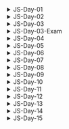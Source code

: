 <details>
<summary>JS-Day-01</summary>

### Topic:

- Setting Up Your Code Editor
- Introduction to JavaScript
- Linking a JavaScript File
- Variables
- Problem - 01:
- Data Types
- let, const and var
- Basic Operators
- Operator Precedence
- Problem - 02

### Linking JS file:

- normally at the end of body
- but sometimes required at top

```html
<!DOCTYPE html>
<html lang="en">
<head>
    <meta charset="UTF-8">
    <meta http-equiv="X-UA-Compatible" content="IE=edge">
    <meta name="viewport" content="width=device-width, initial-scale=1.0">
    <title>Document</title>
</head>
<body>
    
    <script src="./script.js"></script>
</body>
</html>
```

### Variable Naming

- variable naming should not start with Capital or any keyword

```jsx
// let Person = "Almin";
// let function = 10;
```

JavaScript has two main types of data: primitive and complex.

### JavaScript has six primitive data types:

- Boolean
- Null
- Undefined
- Number
- String
- Symbol (added in ECMAScript 6)

### Complex data types are:

- Object
- Array
- Function
- Date
- RegExp
- Error
- Map
- Set
- WeakMap
- WeakSet
- ArrayBuffer
- SharedArrayBuffer
- DataView
- Typed Arrays

### Re-assign or mutate (let)

```jsx
let isJsFun;
console.log(isJsFun)

// re-assign or mutate 
isJsFun = true;
console.log(isJsFun);
```

### If a variable declare with cost it can’t be undefined and it cant be re-assign

```jsx
const isJsFun; //error
```

### Variable should not declare without keyword

```jsx
name = "Tansen"; //should not use like this when declaring
```

</details>

<details>
<summary>JS-Day-02</summary>
    
### Topic:

- Different Operations in JS

### Math Operations

```jsx
const currentYear = 2023;
const ageTumpa = currentYear - 1998;
const ageRahat = currentYear - 1996;
console.log(ageTumpa, ageRahat);
```

### String operation

```jsx
const first_name = "Alahi";
const last_name = "Tansen";
console.log(first_name + " " + last_name);

const bikeBrand = "Yamaha";
const bikeModel = "MT5";
const fullBikeName = bikeBrand + " " + bikeModel;
console.log(fullBikeName);
```

### Assignment operator

```jsx
let number = 20 + 10;
number = number + 5;
number -= 10;
console.log(number);
```

### Operator precedence

```jsx
console.log(2023>2002+16);
```

### Template literals

```jsx
const name = "Tansen"
const age=21
const job="student"
const bio="My name is "+name+"."+" I am "+age+" years old."+"I am a "+job+"."
console.log(bio);

//now with template literals
const bio2=`My name is ${name}. I am ${age} years old.I am a ${job}.`
console.log(bio2);
console.log(`I
am 
Tansen`);
```

### Conditionals or control structure

```jsx
const birthYear=1995;
if(birthYear<=1999){
console.log("You are a 90's kid");
}else{
console.log("You are not a 90's kid");
}
```

### Type conversion(manually) and coercion(automatically)

```jsx
const inputYear=1995
console.log(inputYear+10);

const inputYear2="1995"
console.log(inputYear2+10); //coercion(automatically) 10 will become string

console.log(inputYear2-10); //coercion(automatically) 10 will become number
```

### Game

```jsx
let a="1"+1
a-=1
console.log(a);
```

</details>

<details>
<summary>JS-Day-03</summary>

### Topic:

- Truthy and Falsy Value
- Equality operators
- Condition
- AND OR
- Switch Case
- Ternary operator

### Truthy & Falsy Value

- There are 5 falsy value
    - `0`
    - `””`
    - `undefined`
    - `null`
    - `NaN`

```jsx
// Truthy & Falsy Value
console.log(Boolean(0));
console.log(Boolean(""));
console.log(Boolean(undefined));
console.log(Boolean(null));
console.log(Boolean(NaN));
console.log(Boolean(1));
```

- All others are Truthy value

### Equality operators

- `=` —> Assign
- `==` or `===` —> equality
- `! =` or `! ==` —> not equal
- JS doesn’t type coercion, strict
- All time use `===` , it will check strictly

```jsx
// Equality operators
const age = "20";
if (age === 20) {
    console.log("You are adult"); //when "=="
} else {
    console.log("You are too young"); //when "==="
}
```

### Nested Condition

when inside a condition and it does not match it will stop there or `else` will execute if `else` is define

```jsx
if (testAge === 18) {
    if (testNID) {
        if (testPassport) {
            console.log(`your age: ${testAge}, applicable for this job.`);
        }
    } else {
        console.log(`Absent!`);
    }

} else if (testAge !== 18) {
    if (testBirthReg) {
        console.log(`your age: ${testAge}, and you're note applicable. `);
    } else {
        console.log(`Absent!`);
    }
} else {
    console.log(`Absent!`);
}
```

### Leap year (AND OR)

```jsx
let year = 2024;
if (year % 400 === 0 || (year % 4 === 0 && year % 100 !== 0)) {
    console.log(`${year} is a leap year.`);
} else {
    console.log(`${year} is not a leap year.`);
}
```

### Switch case

```jsx
const day = "sunday";

switch (day) {
    case "saturday":
        console.log("No Class!");
        break;
    case "sunday":
        console.log("Class!!");
        break;
    case "monday":
        console.log("No Class");
        break;
    case "tuesday":
    case "wednesday":
        console.log("No Class!!");
        break;
    case "thursday":
    case "friday":
        console.log("Class!!");
        break;
    default:
        console.log("Not a valid day");
        break;
}
```

### Ternary Operator

```jsx
const a=2;
const b=3;
let c;

a>b?c=a+b : c=b-a;
console.log(c);
```

</details>

<details>
<summary>JS-Day-03-Exam</summary>

### Type Conversion vs Type Coercion

```jsx
// Type conversion - Manual conversion
const myNumber = "10"
console.log(Number(myNumber));

// Type coercion -  Automatic conversion
const myNumber2 = "10"
console.log(myNumber2 / 2);
```

### if.. else if.. else

- Single condition execute

### if.. if.. else

- Multiple condition execute

### Undefined vs Null

- `let age;` —> undefined
- `let age = null;` —> Null (show as object)

</details>

<details>
<summary>JS-Day-04</summary>

### Topic:

- Strict mode
- Function in JS

### Strict mode

```jsx
"use strict";

const private =20;
const interface = "audio"
console.log(private);
```

### Function: 3 ways of creating function

- Function declarations
- Function expressions
- Arrow function

Function declarations

```jsx
function sumTwo(num1,num2){
    const sum = num1+num2
    console.log(sum);
}
sumTwo(3,4)
```

</details>

<details>
<summary>JS-Day-05</summary>

### Topic:

- Three way of creating function

### Function declarations

```jsx
// function declarations
function addThreeNum(num1, num2, num3) {
    const sum = num1 + num2 + num3;
    console.log(sum);
}
addThreeNum(2, 3, 4);
```

### Function expressions

```
// function expression
const juiceFactory = function (apples,oranges){
    const juice = (apples*oranges)/2
    return `${juice} Juice is ready using ${apples} apples and ${oranges} oranges. 🥤`
}
console.log(juiceFactory(10,20));
```

### Arrow function

```jsx
// arrow functions
const addTwoNum = (num1, num2) =>{
    const sum = num1 + num2;
    console.log(sum);
}
addTwoNum(2, 3);

const ageCalc = (birthYear)=>2023-birthYear;
console.log(ageCalc(2001));

const heroMaker = (heroAge,heroSkill)=>{
    if (heroAge>=18 && heroSkill){
        return "You can be a hero."
    }else{
        return "You can't be a hero"
    }
}
console.log(heroMaker(21,true));
```

</details>

<details>
<summary>JS-Day-06</summary>

### Topic:

- Function calling function

### Function calling function

```jsx
function technicalTest(ramF,cpuC){
    const dramState = ramFreqTest(ramF)
    const cpuState = cpuTurbo(cpuC)
    return `${dramState} and ${cpuState}`

}

console.log(technicalTest(2400,1.8));

function ramFreqTest(ramFreq){
    return ramFreq>=2620?"DDR4":"DDR3"
}

function cpuTurbo(cpuClock){
    return cpuClock>=3.1?"1800rpm":"1400rpm"
}
```

</details>

<details>
<summary>JS-Day-07</summary>

### Topic:

- Array
- Array methods
- Function revision
- Side effect calculation
- Currying function
- Anonymous function
- Objects

### Two way of creating array

- Literal syntax
- Array function

```jsx
// array (literal systax)
const friend = ['Shohan', 'Badhon', 'Eklas', 'Nasim'];

const years = [1991, 1993, 1995, 1999];

// array (array function)
const years2 = new Array(2001, 2003, 2005, 2009);
```

### Array methods

```jsx
// array length 
console.log(friend.length);

// push - add element at the end
const lastBenchers = ['Shohan', 'Shuvo', 'Abdullah', 'Fahim'];

lastBenchers.push('Abir');

console.log(lastBenchers);

// unshift - add element at the beginning
lastBenchers.unshift('Tansen');
console.log(lastBenchers);

// pop - remove element at the end
lastBenchers.pop();
console.log(lastBenchers);

// shift - remove element at the beginning
lastBenchers.shift();
console.log(lastBenchers);

// indexOf - finding element by name 
console.log(lastBenchers.indexOf('Shuvo'));

// includes - if it present in array or not boolean
console.log(lastBenchers.includes('Tansen'));
```

### Currying Array

```jsx
// currying function
function  multi(a){
    return function(b){
        return function(c){
            return function(d){
                return function(e){
                    return a*b*c*d*e
                }
            }
        }
    }
}

console.log(multi(5)(4)(3)(2)(1));
```

### Currying function to arrow function (lambda function)

```jsx
// lamda calculus or lamda function declarations
const multiPro = (a) => (b) => (c) => (d) => (e) => a * b * c * d * e;
console.log(multiPro(5)(4)(3)(2)(1));
```

### Object

```jsx
//object
const student = {
    firstName : "Arafat",
    lastName : "Rahman",
    age:19,
    job:"Programmer",
    firends:["Rahim","Karim","Nishi"],
    isGoodAtGame:true,
}
// finding properties using two methods (dot and bracket)

console.log(student.age);
console.log(student.firends[2]);

console.log(student["firstName"]);
```

</details>

<details>
<summary>JS-Day-08</summary>

### Topic:

- Array revision
- Mutate (reassign)
- Creating object
- Creating method
- This
- Reference
- For loop
- continue - break
- loop inside a loop
- while loop

### Array Revision

```jsx
// array literal
const odd = [1, 3, 5, 7, 9];
console.log(odd);

// array function
const even = new Array(2, 4, 6, 8);
console.log(even);

console.log(odd[3]);
console.log(even[3]);

console.log(odd.length);
console.log(odd[odd.length - 1]);
```

### Mutate (reassign)

```jsx
// mutate
const odd = [1, 3, 5, 7, 9];
odd[2] = 55;
console.log(odd);
```

### Object creating

```jsx
const student = {
    firstName: "Nesnat",
    lastName: "Ahmad",
    birthYear: 2001,

    calcAge: function () {
        return 2023 - student.birthYear; //what if student name changed? so this can be used to solve that problem
    },
};
console.log(student.calcAge());
```

### Method & This

```jsx
const student2 = {
    firstName: "Nesnat",
    lastName: "Ahmad",
    birthYear: 2005,

    calcAge: function () {
        return 2023 - this.birthYear; //using this
    },
    greetings: function () {
        return `Hello, ${this.firstName}`;
    },
};
console.log(student2.calcAge());
console.log(student2.greetings());
```

### For Loop

```jsx
// for loop
for (let i = 1; i <= 20; i++) {
    console.log(`Step ${i}`);
}

const namesArray = ["Alice", "Bob", "Charlie", "David", "Emma", "Frank", "Grace",
    ["Mina", "Tina", "Rina", "Parina"],
    true,
    "Dancer"
];
for (let i = 0; i < namesArray.length; i++) {
    console.log(namesArray[i]);
}

const evenNumbers = [2, 4, 6, 8, 10, 12, 14, 16, 18, 20];
let sum = 0;
for (let i = 0; i < evenNumbers.length; i++) {
    sum += evenNumbers[i];
}
console.log(sum);

const arr = [10, true, 21, "a", "b", false, 55, true, "x"];
const arr2 = [];

for (let i = 0; i < arr.length; i++) {
    arr2.push(arr[i]);
}
console.log(arr2);

const years = [1994, 1996, 1998, 2001, 1993, 1995];

const ages = [];

for (let i = 0; i < years.length; i++) {
    ages.push(2023 - years[i]);
}
console.log(ages);
```

### continue and break

```jsx
console.log("Continue");
for (let i = 0; i < arr.length; i++) {
    if (typeof arr[i] === "string") {
        continue;
    }
    console.log(arr[i], typeof arr[i]);
}

console.log("Break");
for (let i = 0; i < arr.length; i++) {
    if (typeof arr[i] === "string") {
        break;
    }
    console.log(arr[i], typeof arr[i]);
}
```

### loop inside a loop

```jsx
for (let i = 1; i <= 10; i++) {
    console.log(`Step ----------- ${i}`);
    for (let j = 1; j <= i; j++) {
        console.log(`Run --${j}`);
    }
}

// Star pattern 
let n = 5;
let star = "";
for (let row = 1; row <= n; row++) {
    for (let col = 1; col <= n; col++) {

        star += "*";
    }
    star += "\n";
}
console.log(star);
```

### While Loop

```jsx
// while loop 
let i=0
const arr3 = [10,20,30,40,50]
while(i<arr3.length){
    console.log(arr3[i]);
    i++
}
```

</details>

<details>
<summary>JS-Day-09</summary>

### Topic:

- JavaScript Fundamental Recap
- Previous (01 - 08) day revision

</details>

<details>
<summary>JS-Day-10</summary>

### Topic:

- NodeJS installation
- Live server
- Think as a programmer
- Debug a program
- JavaScript definition
- Features of JS
- JS Engines
- V8 Engine

### NodeJS installation

### Live server

install live-server

```jsx
npm install live-server -g
```

run live server

```jsx
live-server
```

### Think as a programmer

- Define problem
- What is the input and output of that problem
- What I need to solve that problem

```jsx
// given an array of positive numbers "arr", find total sum of all elements

// strategy:
//input array / posivite integer >0 / arr 
//output : sum / all elements from the array
//1. declare a container
//2. read all element for loop
//3. container that will hold the sum

function summation(arr) {
    let sum = 0;
    for (let i = 0; i < arr.length; i++) {
        sum += arr[i];
    }
    return sum;
}

const arr = [5,2,4,1,3,5,6,9]

console.log(summation(arr));
```

### JavaScript definition

Simple definition

> JavaScript is a high level object oriented interpreted multi paradigm programming language.
> 

Brief definition

> JavaScript is a high level, prototype based, object oriented, multi-paradigm, interpreted or just-in-time (JIT) compiled, dynamic, single threaded, garbage collected, programming language with first class functions and non-blocking event loop concurrency model.
> 

### Features of JS

1. `High-level`: JavaScript is a high-level programming language, which means that it provides abstractions and features that simplify programming and hide low-level details from the programmer.
2. `Prototype-based`: JavaScript uses a prototype-based inheritance model, where objects inherit properties and methods from other objects. This allows for easy reuse and extensibility of existing code.
3. `Object-oriented`: JavaScript supports object-oriented programming (OOP) concepts like encapsulation, inheritance, and polymorphism through its prototype-based approach.
4. `Multi-paradigm`: JavaScript is a multi-paradigm language, which means that it supports several different programming styles, including object-oriented, functional, and imperative programming.
    
    Procedural Programming:
    
    - Based on the concept of procedures or routines that perform specific tasks.
    - Uses a step-by-step approach to problem-solving.
    - Focuses on solving problems through procedures or functions that operate on data.
    - Does not emphasize the use of objects and classes.
    
    Object-Oriented Programming (OOP):
    
    - Based on the concept of objects, which can contain data and methods to operate on that data.
    - Encapsulates data and behavior within objects, promoting modularity and code reusability.
    - Emphasizes concepts like inheritance, polymorphism, and encapsulation.
    - Allows for the creation of complex applications by breaking them down into smaller, more manageable objects.
    
    Functional Programming:
    
    - Based on the concept of functions, which are used to transform data and solve problems.
    - Treats computation as the evaluation of mathematical functions and avoids changing state and mutable data.
    - Emphasizes immutability, purity, and higher-order functions.
    - Promotes the creation of small, reusable functions that can be composed together to solve larger problems.
5. `Interpreted or JIT compiled`: JavaScript can be either interpreted, meaning that code is executed on-the-fly, or just-in-time (JIT) compiled, where code is compiled at runtime for faster execution.
6. `Dynamic`: JavaScript is a dynamically-typed language, which means that variables can change types at runtime, making it easier to write flexible code.
7. `Single-threaded`: JavaScript is single-threaded, meaning that it only has one execution thread.
8. `Garbage-collected`: JavaScript automatically manages memory using garbage collection, which frees up memory for objects that are no longer being used.
9. `First-class functions`: Functions in JavaScript are first-class citizens, which means that they can be passed around as arguments and returned from other functions like any other value.
10. `Blocking event loop concurrency model`: JavaScript uses a non-blocking event loop concurrency model, which allows for asynchronous programming using callbacks, promises, and async/await. This means that long-running tasks can be executed in the background without blocking the main thread.

### JS Engines

- `V8`: This is Google's high-performance JavaScript engine which is used in the Chrome web browser and Node.js.
- `SpiderMonkey`: This is Mozilla's JavaScript engine which is used in Firefox web browser and various other Mozilla projects, Brave browser.
- `JavaScriptCore`: This is Apple's JavaScript engine which is used in Safari web browser, as well as other Apple products like macOS and iOS.
- `Chakra`: This is Microsoft's JavaScript engine which is used in Edge web browser and various other Microsoft products.
- `Nashorn`: This is Oracle's JavaScript engine which is used in Java Virtual Machine (JVM) for executing JavaScript code.
- `Rhino`: This is an open-source JavaScript engine written in Java, developed by the Mozilla Foundation. It is used in various web application servers, such as Apache Tomcat.
- `Duktape`: This is a lightweight, embeddable JavaScript engine written in C. It is often used in embedded systems or IoT devices.
- `JerryScript`: This is another lightweight, embeddable JavaScript engine written in C. It is specifically designed for resource-constrained devices and is used in many IoT applications

### V8 Engine

- `Call Stack`: The call stack is a data structure used to keep track of function calls in a program. When a function is called, a new frame is added to the top of the call stack to represent that function's execution context. As functions return, their frames are removed from the stack.
- `Heap`: The heap is the memory area where objects are allocated and stored in a JavaScript program. The V8 engine uses a generational garbage collector to manage the heap. Objects that are no longer referenced by the program are automatically marked for garbage collection and their memory is reclaimed.
- `Function Execution`: When a function is executed in V8, a new frame is added to the call stack with the function's local variables and arguments. As the function executes, it may create new objects that are stored in the heap. When the function returns, its frame is removed from the stack and any objects it created are eligible for garbage collection if they are no longer referenced.
- `Memory Management`: V8 manages memory allocation using a combination of stack and heap memory. Stack memory is used to store primitive data types like numbers and Booleans as well as function call frames. Heap memory is used to store larger objects and data structures like arrays and objects.

</details>

<details>
<summary>JS-Day-11</summary>

### Topic:

- Scoping
- Scope chain
- Hosting
- Temporal Dead Zone(TDZ)
- This keyword
- Referencing the same memory when copying

### Scoping

Space or area or environment in which a certain variable is declared

- Global scope
- Function scope
- Block scope

Global scope

```jsx
const herName = "Tumpa"; //global scope
```

Function scope

```jsx
function doMath(x, y) {
    const sum = x + y; // function scope 
    return sum;
}
```

Function scope as block scope

If use `use strict` all function will be block scope

```jsx
"use strict"
function doMath(x, y) {
    const sum = x + y; // block scope 
    return sum;
}
console.log(doMath(2, 3));
```

Block scope

```jsx
if (herName === "Tumpa") {
    const herName = "Rebecca"; //block scope
    console.log(herName);
} else {
    console.log(herName);
}
```

### Scope chain

- `Scope` - Space or area or environment in which a certain variable is declared
- `Scope of a variable`  - Where the variable is being access, accessible area of that variable
- `var` is function scope
- Every Scope connected through chain.
- Scope chain works —> child to  parent
- Parent function can’t access child variable
- Child variable can access parent variable (inner to outer)

### Hoisting

Accessing variable right before its declaration

- function declaration
- var variable

`let`,`const` not hoisting supported , It is Temporal Dead Zone(TDZ) when trying to accessing variable right before its declaration.

Temporal Dead Zone(TDZ) Level:

TDZ level 0:

```jsx
function second() {
        const job = "Programmer";
        console.log(`${myName} is a ${age} years old ${job}.`);
    }
```

TDZ level 01:

```jsx
function second() {
        console.log(1);
        const job = "Programmer";
        console.log(`${myName} is a ${age} years old ${job}.`);
    }
```

TDZ level 02:

```jsx
function second() {
        console.log(1);
        console.log(2);
        const job = "Programmer";
        console.log(`${myName} is a ${age} years old ${job}.`);
    }
```

TDZ level n:

```jsx
function second() {
        console.log(1);
        console.log(2);
        const job = "Programmer";
        console.log(`${myName} is a ${age} years old ${job}.`);
    }
```

TDZ level when there is function:

```jsx
function second() {
        function five(){
            console.log(2n^3);
        }
        function four(){
            console.log(2n^2);
        }
        function third){
            console.log(2n^1);
        }
        const job = "Programmer";
        console.log(`${myName} is a ${age} years old ${job}.`);
    }
```

### This keyword

What ever object is calling by `calAge` , `this` will follow that

```jsx
const tumpaObj = {
    fullName :"Tumpa",
    birthYear :1996,

    calAge: function(){
        console.log(this);
       return 2023 - this.birthYear
    },

};
console.log(tumpaObj.calAge());
console.log(this);
```

### Referencing the same memory when copying

`sabrinaObj.fullName` is changed but `tumpaObj.fullName` also gonna change

```jsx
const tumpaObj = {
    fullName :"Tumpa",
    birthYear :1996,

    calAge: function(){
        
       return 2023 - this.birthYear
    },

};
const sabrinaObj = tumpaObj
sabrinaObj.fullName = "Sabrina"
console.log(sabrinaObj,tumpaObj);
```

Arrow function does not have this keyword functionalities

```jsx
const computer = {
    clockSpeed: 3.9,

    // turboFan: function () {
        // console.log(this);
    //     return this.clockSpeed * 99;
    // },
    turboFan: () => {
        console.log(this); // this will ppoint to window
        return this.clockSpeed * 99;
    },
};

console.log(computer.turboFan());
```

</details>

<details>
<summary>JS-Day-12</summary>

### Topic:

- Closures
- DOM tree
- DOM manipulation

### Closures

A closure gives a function access to all variables of its parent function, even after that fuinction has returned.

```jsx
function regrigerator() {
    let coke = 6;

    return function() {
        coke--;
        console.log(`${coke} coke`);
    };
}
const drink = regrigerator();
drink()
```

### DOM manipulation

- Selecting elements
- Styling elements
- Creating elements
- Node traversals
- Event handlers

Selecting elements 

```jsx
// 1. selecting elements 
//id -- fast / rarely
const title = document.getElementById("main-heading");
const secondTitle = document.getElementById("second-heading");
console.log(title);
console.log(secondTitle);

// class
const country = document.getElementsByClassName("country");
console.log(country);

// tag name 
const input = document.getElementsByTagName("input");
console.log(input);

// Quary selector -- mostly used
const title2 = document.querySelector("#main-heading"); //id
console.log(title2);
const btn = document.querySelector(".btn"); //class
console.log(btn);
const h2 = document.querySelector("h2"); //tag
console.log(h2);

// Quary selector all
const country2 = document.querySelectorAll(".country");
console.log(country2);
```

Styling elements 

```jsx
/ 2. styling elements 
const title3 = document.querySelector("#main-heading");
title3.style.color = "crimson";
title3.style.backgroundColor = "black";
title3.style.fontSize = "3rem";

const countries = document.querySelectorAll(".country");
for (let i = 0; i < countries.length; i++) {
    countries[i].style.color = "hotpink";
    countries[i].style.fontSize = "2rem";
}
```

Creating elements 

```jsx
// 3. creating elements 
const ul = document.querySelector("ul");

const li = document.createElement("li");
li.textContent = "India";

//append

// ul.append(li)
// ul.appendChild(li)
// ul.insertAdjacentElement('afterbegin',li)
ul.insertAdjacentElement('beforeend', li);

const firstCountry = document.querySelector(".country");
firstCountry.textContent = "BD";
console.log(firstCountry);

// set attribute 
const h1 = document.querySelector("#main-heading");
h1.setAttribute("class", "main-headline");
h1.setAttribute("width", "300px");
h1.removeAttribute("class");
h1.removeAttribute("width");

// class 
h1.classList.add("main-heading", "first-country");
h1.classList.remove("main-heading");

const a = 10;
if (a === 10) h1.classList.toggle("main-heading");
```

Node traversals

```jsx
/ 4. node traversals 
const ul2 = document.querySelector("ul");
console.log(ul2.parentElement);
console.log(ul2.parentNode);
console.log(ul2.childNodes);
console.log(ul2.children);
```

Event handlers (it will be added on button where clicked) - higher order function (which can take callback function as argument)

```jsx
// 5. event handlers (it will be added on button where clicked) - higher order function (which can take callback function as argument)
const btn2 = document.querySelector(".btn");
const input2 = document.querySelector(".input");
const ul3 = document.querySelector("ul");

btn2.addEventListener('click', function () {
    const li = document.createElement("li");
    li.classList.add("country");
    li.textContent = input2.value; //always string
    ul.append(li);
    input2.value = "";
})
```

</details>

<details>
<summary>JS-Day-13</summary>

### Topic:

- DOM simple project
    - Modal window project
    - Guess my number project

</details>

<details>
<summary>JS-Day-14</summary>

### Topic:

- Data Structures & EXNEXT & Modern operators
- Destructuring arrays
- Switching variable
- Store return value
- Nested destructuring
- Default values
- Destructuring object
- Changing object name
- Object default value
- Mutating variables
- Nested object
- Spread operators
- Copying object

### Notes

- Iterables: `arrays`,`strings`,`maps`,`sets`
- Not iterable : `objects`
- Map : There are two map, map it self is data structure and map array method

### Destructuring arrays

```jsx
// destructuring arrays 
// old way
const arr = [1, 2, 3];
const a = arr[0];
const b = arr[1];
const c = arr[2];

// new way 
const [x, y, z] = arr;
console.log(x, y, z);

const arr2 = [5, 6, 7];
const [m, n, o] = arr2;
console.log(m,n,o);
```

### Switching variable

```jsx
// Switching variable 
// old way 
let first = 10;
let second = 20;
let temp = first;
first = second;
second = temp;
console.log(first, second);

// new way 
[first,second]=[second,first]
console.log(first, second);
```

### Store return value

```jsx
const resturant = {
    name: "Burger House 420",
    location: "Puran Dhaka,Dhaka,Bangladesh",
    categories: ["Italian", "Vegeterian", "Local", "Organic"],
    starterMenu: [
        "Chicken Cheese Burger",
        "Beef Burger",
        "Garlic Bread",
        "Italian Spicy Pasta",
        "Bagdadi Shahi Biriyani",
        "Mexican Chilli Chicken",
    ],
    mainMenu: ["Burger", "Pizza", "Fajita", "French Fries"],
    openingHours: {
        sun: {
            open: 10,
            close: 22
        },
        fri: {
            open: 9,
            close: 23
        },
        wed: {
            open: 11,
            close: 22
        },
    },

    order:function(starterIndex,mainIndex){
        return [this.starterMenu[starterIndex],this.mainMenu[mainIndex]]
    }
};

// Store return value
const [firstOrder,secondOrder]=resturant.order(2,0)
console.log(firstOrder,secondOrder);
```

### Nested destructuring

```jsx
//nested destructuring
const nested = [2,4,[5,6]]
const [i,j,[k,l]]=nested
console.log(i,j,k,l);
```

### Default values

```
//default values
const arrNew = [10,30]
const[p=1,q=1,r=1,s=1]=arrNew
console.log(p,q,r,s);
```

### Destructuring object

```jsx
//destructuring object
const { categories, mainMenu, starterMenu } = resturant;
console.log(categories, mainMenu, starterMenu);
```

### Changing object name

```jsx
// changing object name 
const { name: resturantName, location, openingHours } = resturant;
console.log(resturantName, location, openingHours);

const { sun: sunday, wed: wednesday, fri: friday } = resturant.openingHours;
console.log(sunday, wednesday, friday);
```

### Object default value

```jsx
// object default value 
const { mainNai = [] } = resturant;
console.log(mainNai);
```

### Mutating variables

```jsx
// mutating variables 
let f = 100;
let g = 200;

const obj = { f: 20, g: 30 };
({ f, g } = obj);
console.log(f, g);
```

### Nested object

```jsx
// nested object
const tumpa = {
    friends:{
        first2:"Sabrina",
        second2:"Shohan",
    },
}
// const {first2,second2} = tumpa.friends
const {friends:{first2,second2}} = tumpa
console.log(first2,second2);
```

### Destructuring object 2

```jsx
// destructuring object 2
resturant.orderDelivery({
    starterIndex:2,
    mainIndex:0,
    time: "06:20 PM",
    address: "Uttara,Dhaka",

})

resturant.orderDelivery({
    starterIndex:1,
    address:"Dhanmondi 27"
})
```

### Spread operators

```jsx
// spread operators(...arr)
const arr3 = [33, 44, 55, 66];
const badArrCopy = [11, 22, arr3[0], arr3[1], arr3[2], arr3[3]];
console.log(badArrCopy);

const goodArrCopy = [11, 22, ...arr3];
console.log(goodArrCopy);

const newMenu = [...resturant.mainMenu, "Noodles", "Ramen"];
console.log(newMenu);

// copy array 
const mainMenuCopy = [...resturant.mainMenu];
console.log(mainMenuCopy);

// join array 
const allFoods = [...resturant.mainMenu, ...resturant.starterMenu];
console.log(allFoods);

// iterables: arrays,strings,maps,sets 
// object not iterable

const gameName = "Callof Duty: Modern Warfare";
console.log(...gameName, " ", "2022");
const str = "Tansen";
console.log(...str);
// console.log(`My name is ${...str}`); //error

const ingredients = ["Tomato", "Chicken", "Letture"];
resturant.orderBurger(...ingredients);
```

### Copying object

```jsx
// copying objects 
// old way (both will share same memory location)
const newRestaurant = resturant;
newRestaurant.name = "Burger Remix"
console.log(resturant);
console.log(newRestaurant);

// new way 
const newRestaurant = { ...resturant, founder: "Amzad" };
newRestaurant.name = "Burger Remix";
console.log(resturant);
console.log(newRestaurant);
```

</details>

<details>
<summary>JS-Day-15</summary>

### Topic:

- Rest pattern and parameters
- Short circuiting
- Nullish coalescing operator
- Logical assignment operators
- For of
- Optional chaining
- Looping object
- Sets
- Object in new way
- Enhanced object literals

### Rest pattern and parameters

- Rest pattern and parameters - left side of = sign
- Spread - right side of = sign

Destructuring

```jsx
"use strict";

const resturant = {
    name: "Burger House 420",
    location: "Puran Dhaka,Dhaka,Bangladesh",
    categories: ["Italian", "Vegeterian", "Local", "Organic"],
    starterMenu: [
        "Chicken Cheese Burger",
        "Beef Burger",
        "Garlic Bread",
        "Italian Spicy Pasta",
        "Bagdadi Shahi Biriyani",
        "Mexican Chilli Chicken",
    ],
    mainMenu: ["Burger", "Pizza", "Fajita", "French Fries"],
    openingHours: {
        sun: {
            open: 10,
            close: 22
        },
        fri: {
            open: 9,
            close: 23
        },
        wed: {
            open: 11,
            close: 22
        },
    },

    order: function (starterIndex, mainIndex) {
        return [this.starterMenu[starterIndex], this.mainMenu[mainIndex]];
    },
    orderDelivery: function ({ starterIndex = 0, mainIndex = 0, time = "10:00 PM", address = "Unknown" }) {
        console.log(`${this.starterMenu[starterIndex]} and ${this.mainMenu[mainIndex]} will be delivered to ${address} at ${time}`);

    },
    orderBurger: function (ing1, ing2, ing3) {
        console.log(`Here is your delicious burger with ${ing1},${ing1},${ing2} and ${ing3}.`);
    },
    orderPizza: function (mainIng, ...otherIng) {
        console.log(mainIng);
        console.log(otherIng);
    },
};
// spread 
const arr = [1, 2, ...[3, 4]];
console.log(arr);

// rest 
const [a, b, ...others] = [1, 2, 3, 4, 5, 6, 7, 8, 9];
console.log(a, b);
console.log(others);

const [x, , y, ...friends] = ["Rahat", "Shohan", "Tumpa", "Sabrina", "faysal"];
console.log(x, y, friends);

// rest - spread 
const [burger, , pasta, ...otherFood] = [...resturant.mainMenu, ...resturant.starterMenu];
console.log(burger, pasta, otherFood);
```

Rest on object 

```jsx
// object 
const { fri, ...otherDay } = resturant.openingHours;
console.log(fri, otherDay);
```

Function

```jsx
// 2. function (rest perameter)
const add = function (...numbers) {
    let sum = 0;
    for (let i = 0; i < numbers.length; i++) {
        sum += numbers[i];
    }
    console.log(sum);
};
add(4, 5, 2, 3);

const arr2 = [33, 2, 4, 5];
add(...arr2);

resturant.orderPizza("Mushrooms", "Onions", "Spinach")
```

### Short circuiting

```jsx
// Short circuiting 
// OR || if all true first true will be the output ; otherwise last false will be output
console.log(3 || "Tansen");
console.log("" || "Shohan");
console.log(false || 0);
console.log(undefined || null);
console.log(undefined || 0 || "" || "Tansen" || 23 || null);
console.log(false || true);
console.log(0 || "");

const guests = resturant.guests ? resturant.guests : 20;
console.log(guests);

const guests2 = resturant.guests || 30;
console.log(guests2);

const founder = resturant.founder || "Amzad";
console.log(founder);

// And && - if all true last one will be output ; otherwise last false will be output
console.log(0 && "Tansen");
console.log(7 && "Spiderman");
console.log("TT" && "Spidey" && null && 0 && " ");
console.log(false && true);
console.log("Fahim" && 12 && " " && 22 && true && undefined);

// practical example 
if (resturant.orderPizza) {
    resturant.orderPizza("Mashrooms", "Onions", "Tomatoes");
}
// similarly using && short circuit
resturant.orderPizza && resturant.orderPizza("Mashrooms", "Onions", "Tomatoes");
```

### Nullish coalescing operator

nullish value ⇒ null,undefined

```jsx
// Nullish coalescing operator
// nullish value = null,undefined  (0,'' not nullish value)
resturant.guests = 0;
const guests3 = resturant.guests ?? 20;
console.log(guests3);
```

### Logical assignment operators

```jsx
// Logical assignment operators
const rest1 = {
    name:"Pizza Club",
    guests: 20,
}
const rest2 = {
    name:"Food Club",
    owner: "Tansen",
}

// OR 
rest1.guests = rest1.guests||10
rest2.guests = rest2.guests||30

// more shortly (Logical assignment operators):
rest1.guests||=10
rest2.guests||=10

console.log(rest1.guests);
console.log(rest2.guests);
```

### For of

```jsx
// For of
const arr3 = [1, 2, 3, 4, 5, 6, 7, 8, 9];

for (let i = 0; i < arr3.length; i++) {
    console.log(arr3[i]);
}
console.log("/////////////");
for (const number of arr3) {
    console.log(number);
}

const menu = [...resturant.mainMenu, ...resturant.starterMenu];

for (const [index,food] of menu.entries()) {
    console.log(`${index+1} : ${food}`);
}
```

### Optional chaining

```jsx
// Optional chaining 
// console.log(resturant.openingHours.sat.open); //error
console.log(resturant?.openingHours?.sat?.open);
console.log(resturant.openingHours.fri.open);

const days = ["mon", "tue", "wed", "thu", "fri", "sat", "sun"];

for (const day of days) {
    const open = resturant.openingHours[day]?.open ?? "off-day";
    console.log(open);
}
```

### Looping object

```jsx
// looping objects 
// - property names
// - property values
// - property entries

// - property names

const properties = Object.keys(resturant.openingHours);
console.log(properties);

for (const day of properties) {
    console.log(day);
}
// - property values
const values = Object.values(resturant.openingHours);
console.log(values);
for (const value of values) {
    console.log(value.open, value.close);
}

// - property  entries
const entries = Object.entries(resturant.openingHours);
console.log(entries);

for (const [key, value] of entries) {
    console.log(key);
    console.log(value);
}
```

### Sets

```jsx
// Sets - unique values, can't access by index

// Sets (advanced version of array/faster than array)
// object advanced version maps 
const foods = new Set(["Pizza","Burger","Pizza","Pizza","Pizza","Noodles"])
console.log(foods);
console.log(foods.size);
console.log(foods.has("Pizza"));
foods.add("Pasta")
console.log(foods);
foods.delete("Pasta")
console.log(foods);
for(const food of foods){
    console.log(food);
}

const arr4 = [20,20,11,20,11,32,33,43,33,32,11,10,1,20,42,22,42,22]
const uniqueArr = [...new Set(arr4)]
console.log(uniqueArr);
```

### Object in new way

```jsx
//old way
orderPizza: function (mainIng, ...otherIng) {
        console.log(mainIng);
        console.log(otherIng);
    }

//new way
orderPizza(mainIng, ...otherIng) {
        console.log(mainIng);
        console.log(otherIng);
    }
```

### Enhanced object literals

```jsx
const openingHours = {
    sun: {
        open: 10,
        close: 22
    },
    fri: {
        open: 9,
        close: 23
    },
    wed: {
        open: 11,
        close: 22
    },
};

const resturant = {
    name: "Burger House 420",
    location: "Puran Dhaka,Dhaka,Bangladesh",
    categories: ["Italian", "Vegeterian", "Local", "Organic"],
    starterMenu: [
        "Chicken Cheese Burger",
        "Beef Burger",
        "Garlic Bread",
        "Italian Spicy Pasta",
        "Bagdadi Shahi Biriyani",
        "Mexican Chilli Chicken",
    ],
    openingHours, //here enhanced object literals
    mainMenu: ["Burger", "Pizza", "Fajita", "French Fries"],
    openingHours: {
        sun: {
            open: 10,
            close: 22
        },
        fri: {
            open: 9,
            close: 23
        },
        wed: {
            open: 11,
            close: 22
        },
    },

    order: function (starterIndex, mainIndex) {
        return [this.starterMenu[starterIndex], this.mainMenu[mainIndex]];
    },
    orderDelivery: function ({ starterIndex = 0, mainIndex = 0, time = "10:00 PM", address = "Unknown" }) {
        console.log(`${this.starterMenu[starterIndex]} and ${this.mainMenu[mainIndex]} will be delivered to ${address} at ${time}`);

    },
    orderBurger: function (ing1, ing2, ing3) {
        console.log(`Here is your delicious burger with ${ing1},${ing1},${ing2} and ${ing3}.`);
    },
    orderPizza: function (mainIng, ...otherIng) {
        console.log(mainIng);
        console.log(otherIng);
    },
};
```

</details>